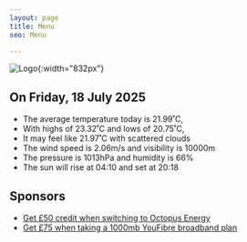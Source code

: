 ```yaml
---
layout: page
title: Menu
seo: Menu

---
```


![Logo](/images/logo.jpg){:width="832px"}

<!-- weather_marker starts -->
## On Friday, 18 July 2025

- The average temperature today is 21.99˚C,
- With highs of 23.32˚C and lows of 20.75˚C,
- It may feel like 21.97˚C with scattered clouds
- The wind speed is 2.06m/s and visibility is 10000m
- The pressure is 1013hPa and humidity is 66%
- The sun will rise at 04:10 and set at 20:18

<!-- weather_marker ends -->

## Sponsors

- [Get £50 credit when switching to Octopus Energy](https://bit.ly/3oD1nnS)
- [Get £75 when taking a 1000mb YouFibre broadband plan](https://aklam.io/91zWhU?)
